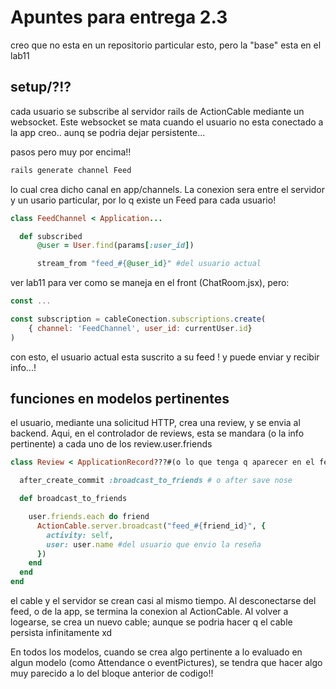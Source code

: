 # Apuntes para entrega 2.3

creo que no esta en un repositorio particular esto, pero la "base" esta en el lab11

## setup/?!?

cada usuario se subscribe al servidor rails de ActionCable mediante un websocket. Este websocket se mata cuando el usuario no esta conectado a la app creo.. aunq se podria dejar persistente...

pasos pero muy por encima!!

```sh
rails generate channel Feed
```

lo cual crea dicho canal en app/channels. La conexion sera entre el servidor y un usario particular, por lo q existe un Feed para cada usuario!

```ruby
class FeedChannel < Application...

  def subscribed
      @user = User.find(params[:user_id])

      stream_from "feed_#{@user_id}" #del usuario actual
```

ver lab11 para ver como se maneja en el front (ChatRoom.jsx), pero:

```js
const ...

const subscription = cableConection.subscriptions.create(
    { channel: 'FeedChannel', user_id: currentUser.id}
)
```

con esto, el usuario actual esta suscrito a su feed ! y puede enviar y recibir info...!

## funciones en modelos pertinentes

el usuario, mediante una solicitud HTTP, crea una review, y se envia al backend. Aqui, en el controlador de reviews, esta se mandara (o la info pertinente) a cada uno de los review.user.friends

```ruby
class Review < ApplicationRecord???#(o lo que tenga q aparecer en el feed, como reviews)

  after_create_commit :broadcast_to_friends # o after save nose

  def broadcast_to_friends

    user.friends.each do friend
      ActionCable.server.broadcast("feed_#{friend_id}", {
        activity: self,
        user: user.name #del usuario que envio la reseña
      })
    end
  end 
end
```

el cable y el servidor se crean casi al mismo tiempo. Al desconectarse del feed, o de la app, se termina la conexion al ActionCable. Al volver a logearse, se crea un nuevo cable; aunque se podria hacer q el cable persista infinitamente xd

En todos los modelos, cuando se crea algo pertinente a lo evaluado en algun modelo (como Attendance o eventPictures), se tendra que hacer algo muy parecido a lo del bloque anterior de codigo!!

